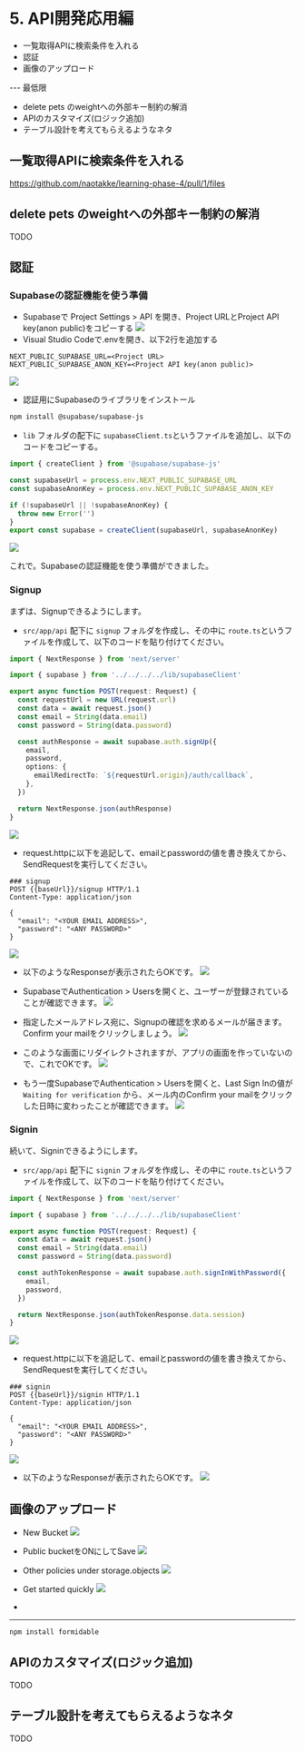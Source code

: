 # 5. API開発応用編
- 一覧取得APIに検索条件を入れる
- 認証
- 画像のアップロード

--- 最低限
- delete pets のweightへの外部キー制約の解消
- APIのカスタマイズ(ロジック追加)
- テーブル設計を考えてもらえるようなネタ

## 一覧取得APIに検索条件を入れる
https://github.com/naotakke/learning-phase-4/pull/1/files

## delete pets のweightへの外部キー制約の解消
TODO


## 認証
### Supabaseの認証機能を使う準備
<!-- 話題のSupabaseでサクッと認証機能をつくってみた！: https://qiita.com/kaho_eng/items/cb8d735b5b6ca1b3a6c5 -->

<!-- Supabase Auth with the Next.js App Router: https://supabase.com/docs/guides/auth/auth-helpers/nextjs?language=ts#server-side -->

<!-- Supabase Auth のユーザー情報を操作する方法: https://zenn.dev/matken/articles/use-user-info-with-supabase -->

- Supabaseで Project Settings > API を開き、Project URLとProject API key(anon public)をコピーする
![](images/2023-11-25-02-06-02.png)
- Visual Studio Codeで.envを開き、以下2行を追加する
```
NEXT_PUBLIC_SUPABASE_URL=<Project URL>
NEXT_PUBLIC_SUPABASE_ANON_KEY=<Project API key(anon public)>
```
![](images/2023-11-24-10-51-23.png)

- 認証用にSupabaseのライブラリをインストール
```bash
npm install @supabase/supabase-js
```

- `lib` フォルダの配下に `supabaseClient.ts`というファイルを追加し、以下のコードをコピーする。
```ts
import { createClient } from '@supabase/supabase-js'

const supabaseUrl = process.env.NEXT_PUBLIC_SUPABASE_URL
const supabaseAnonKey = process.env.NEXT_PUBLIC_SUPABASE_ANON_KEY

if (!supabaseUrl || !supabaseAnonKey) {
  throw new Error('')
}
export const supabase = createClient(supabaseUrl, supabaseAnonKey)
```
![](images/2023-11-25-02-29-52.png)

これで。Supabaseの認証機能を使う準備ができました。

### Signup
まずは、Signupできるようにします。

- `src/app/api` 配下に `signup` フォルダを作成し、その中に `route.ts`というファイルを作成して、以下のコードを貼り付けてください。
```ts
import { NextResponse } from 'next/server'

import { supabase } from '../../../../lib/supabaseClient'

export async function POST(request: Request) {
  const requestUrl = new URL(request.url)
  const data = await request.json()
  const email = String(data.email)
  const password = String(data.password)

  const authResponse = await supabase.auth.signUp({
    email,
    password,
    options: {
      emailRedirectTo: `${requestUrl.origin}/auth/callback`,
    },
  })

  return NextResponse.json(authResponse)
}
```
![](images/2023-11-25-02-48-45.png)

- request.httpに以下を追記して、emailとpasswordの値を書き換えてから、SendRequestを実行してください。
```
### signup
POST {{baseUrl}}/signup HTTP/1.1
Content-Type: application/json

{
  "email": "<YOUR EMAIL ADDRESS>",
  "password": "<ANY PASSWORD>"
}
```
![](images/2023-11-25-02-55-40.png)

- 以下のようなResponseが表示されたらOKです。
![](images/2023-11-25-03-00-03.png)

- SupabaseでAuthentication > Usersを開くと、ユーザーが登録されていることが確認できます。
![](images/2023-11-25-03-00-38.png)

- 指定したメールアドレス宛に、Signupの確認を求めるメールが届きます。Confirm your mailをクリックしましょう。
![](images/2023-11-25-03-03-11.png)

- このような画面にリダイレクトされますが、アプリの画面を作っていないので、これでOKです。
![](images/2023-11-25-03-05-23.png)

- もう一度SupabaseでAuthentication > Usersを開くと、Last Sign Inの値が `Waiting for verification` から、メール内のConfirm your mailをクリックした日時に変わったことが確認できます。
![](images/2023-11-25-03-08-38.png)

### Signin
続いて、Signinできるようにします。

- `src/app/api` 配下に `signin` フォルダを作成し、その中に `route.ts`というファイルを作成して、以下のコードを貼り付けてください。
```ts
import { NextResponse } from 'next/server'

import { supabase } from '../../../../lib/supabaseClient'

export async function POST(request: Request) {
  const data = await request.json()
  const email = String(data.email)
  const password = String(data.password)

  const authTokenResponse = await supabase.auth.signInWithPassword({
    email,
    password,
  })

  return NextResponse.json(authTokenResponse.data.session)
}
```
![](images/2023-11-25-03-27-36.png)

- request.httpに以下を追記して、emailとpasswordの値を書き換えてから、SendRequestを実行してください。
```
### signin
POST {{baseUrl}}/signin HTTP/1.1
Content-Type: application/json

{
  "email": "<YOUR EMAIL ADDRESS>",
  "password": "<ANY PASSWORD>"
}
```
![](images/2023-11-25-03-21-14.png)

- 以下のようなResponseが表示されたらOKです。
![](images/2023-11-25-03-28-36.png)


## 画像のアップロード
<!-- Supabaseストレージに画像をアップロードし、表示する: https://qiita.com/dshukertjr/items/05437bb88bc7ae8583b8 -->
<!-- 話題のSupabaseでサクッと画像投稿機能をつくってみた！: https://qiita.com/kaho_eng/items/84df0ccfdc0ab5b8eb83 -->

<!-- Next.JS の API Route でのファイルアップロード受信処理: https://qiita.com/migimatsu/items/3fabebdaf087ee120859 -->

- New Bucket
![](images/2023-11-24-10-00-33.png)

- Public bucketをONにしてSave
![](images/2023-11-24-10-02-06.png)

- Other policies under storage.objects
![](images/2023-11-24-10-04-36.png)

- Get started quickly
![](images/2023-11-24-10-05-10.png)

-

---
```bash
npm install formidable
```

## APIのカスタマイズ(ロジック追加)
TODO

## テーブル設計を考えてもらえるようなネタ
TODO
